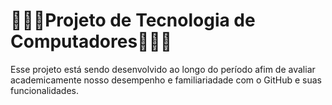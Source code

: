 # 👩🏾‍💻Projeto de Tecnologia de Computadores👩🏾‍💻
Esse projeto está sendo desenvolvido ao longo do período afim de avaliar academicamente nosso desempenho e familiariadade com o GitHub e suas funcionalidades.

